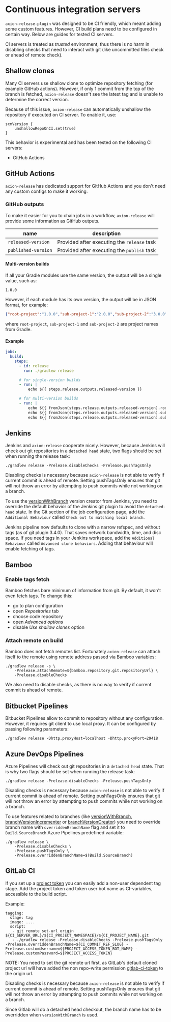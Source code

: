 # Continuous integration servers

`axion-release-plugin` was designed to be CI friendly, which meant
adding some custom features. However, CI build plans need to be
configured in certain way. Below are guides for tested CI servers.

CI servers is treated as *trusted* environment, thus there is no harm in
disabling checks that need to interact with git (like uncommitted files
check or ahead of remote check).

## Shallow clones

Many CI servers use shallow clone to optimize repository fetching (for example GitHub actions). However, if only
1 commit from the top of the branch is fetched, `axion-release` doesn't see the latest tag and is unable to determine
the correct version.

Because of this issue, `axion-release` can automatically unshallow the repository if executed on CI server.
To enable it, use:

    scmVersion {
        unshallowRepoOnCI.set(true)
    }

This behavior is experimental and has been tested on the following CI servers:

- GitHub Actions

## GitHub Actions

`axion-release` has dedicated support for GitHub Actions and you don't need any custom configs to make it working.

### GitHub outputs

To make it easier for you to chain jobs in a workflow, `axion-release` will provide some information as GitHub outputs.

| name                | description                                 |
|---------------------|---------------------------------------------|
| `released-version`  | Provided after executing the `release` task |
| `published-version` | Provided after executing the `publish` task |

#### Multi-version builds

If all your Gradle modules use the same version, the output will be a single value, such as:
```
1.0.0
```

However, if each module has its own version, the output will be in JSON format, for example:
```json
{"root-project":"1.0.0","sub-project-1":"2.0.0","sub-project-2":"3.0.0"}
```
where `root-project`, `sub-project-1` and `sub-project-2` are project names from Gradle.

#### Example

```yaml
jobs:
  build:
    steps:
      - id: release
        run: ./gradlew release

      # for single-version builds
      - run: |
          echo ${{ steps.release.outputs.released-version }}

      # for multi-version builds
      - run: |
          echo ${{ fromJson(steps.release.outputs.released-version).root-project }}
          echo ${{ fromJson(steps.release.outputs.released-version).sub-project-1 }}
          echo ${{ fromJson(steps.release.outputs.released-version).sub-project-2 }}
```

## Jenkins

Jenkins and `axion-release` cooperate nicely. However, because Jenkins
will check out git repositories in a `detached head` state, two flags
should be set when running the release task:

    ./gradlew release -Prelease.disableChecks -Prelease.pushTagsOnly

Disabling checks is necessary because `axion-release` is not able to
verify if current commit is ahead of remote. Setting pushTagsOnly
ensures that git will not throw an error by attempting to push commits
while not working on a branch.

To use the [versionWithBranch](version.md#versionwithbranch-default) version creator from Jenkins,
you need to override the default behavior of the Jenkins git plugin to
avoid the `detached-head` state. In the Git section of the job
configuration page, add the `Additional Behaviour` called `Check out
to matching local branch`.

Jenkins pipeline now defaults to clone with a narrow refspec, and
without tags (as of git plugin 3.4.0). That saves network bandwidth,
time, and disc space. If you need tags in your Jenkins workspace, add
the `Additional Behaviour` called `Advanced clone behaviors`. Adding
that behaviour will enable fetching of tags.

## Bamboo

### Enable tags fetch

Bamboo fetches bare minimum of information from git. By default, it
won't even fetch tags. To change this:

- go to plan configuration
- open *Repositories* tab
- choose code repository
- open *Advanced options*
- disable *Use shallow clones* option

### Attach remote on build

Bamboo does not fetch remotes list. Fortunately `axion-release` can
attach itself to the remote using remote address passed via Bamboo
variables:

    ./gradlew release -s \
        -Prelease.attachRemote=${bamboo.repository.git.repositoryUrl} \
        -Prelease.disableChecks

We also need to disable checks, as there is no way to verify if current
commit is ahead of remote.

## Bitbucket Pipelines

Bitbucket Pipelines allow to commit to repository without any configuration.
However, it requires git client to use local proxy. It can be configured by passing following parameters:

    ./gradlew release -Dhttp.proxyHost=localhost -Dhttp.proxyPort=29418

## Azure DevOps Pipelines

Azure Pipelines will check out git repositories in a `detached head` state.
That is why two flags should be set when running the release task:

    ./gradlew release -Prelease.disableChecks -Prelease.pushTagsOnly

Disabling checks is necessary because `axion-release` is not able to
verify if current commit is ahead of remote. Setting pushTagsOnly
ensures that git will not throw an error by attempting to push commits
while not working on a branch.

To use features related to branches (like [versionWithBranch](version.md#versionwithbranch),
[branchVersionIncrementer](version.md#incrementing) or [branchVersionCreator](version.md#decorating))
you need to override branch name with `overriddenBranchName` flag and set it to
`Build.SourceBranch` Azure Pipelines predefined variable:

    ./gradlew release \
        -Prelease.disableChecks \
        -Prelease.pushTagsOnly \
        -Prelease.overriddenBranchName=$(Build.SourceBranch)

## GitLab CI

If you set up a [project token](https://docs.gitlab.com/ee/user/project/settings/project_access_tokens.html) you can
easily add a non-user dependent tag stage. Add the project token and token user bot name as CI-variables, accessible to
the build script.

Example:

    tagging:
      stage: tag
      image: ....
      script:
       - git remote set-url origin ${CI_SERVER_URL}/${CI_PROJECT_NAMESPACE}/${CI_PROJECT_NAME}.git
       - ./gradlew release -Prelease.disableChecks -Prelease.pushTagsOnly -Prelease.overriddenBranchName=${CI_COMMIT_REF_SLUG} -Prelease.customUsername=${PROJECT_ACCESS_TOKEN_BOT_NAME} -Prelease.customPassword=${PROJECT_ACCESS_TOKEN}

NOTE: You need to set the git remote url first, as GitLab's default cloned project url will have added the non
repo-write permission [gitlab-ci-token](https://docs.gitlab.com/ee/ci/jobs/ci_job_token.html) to the origin url.

Disabling checks is necessary because `axion-release` is not able to verify if current commit is ahead of remote.
Setting pushTagsOnly ensures that git will not throw an error by attempting to push commits while not working on a
branch.

Since Gitlab will do a detached head checkout, the branch name has to be overridden when `versionWithBranch` is used.
